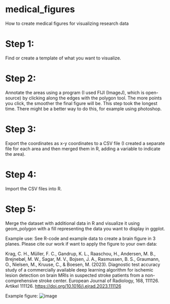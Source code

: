 # medical_figures
How to create medical figures for visualizing research data

# Step 1: 
Find or create a template of what you want to visualize.

# Step 2: 
Annotate the areas using a program (I used FIJI (ImageJ), which is open-source) by clicking along the edges with the polygon tool. The more points you click, the smoother the final figure will be. This step took the longest time. There might be a better way to do this, for example using photoshop.

# Step 3: 
Export the coordinates as x-y coordinates to a CSV file (I created a separate file for each area and then merged them in R, adding a variable to indicate the area).

# Step 4: 
Import the CSV files into R.

# Step 5: 
Merge the dataset with additional data in R and visualize it using geom_polygon with a fill representing the data you want to display in ggplot.




Example use: See R-code and example data to create a brain figure in 3 planes. Please cite our work if want to apply the figure to your own data:

Krag, C. H., Müller, F. C., Gandrup, K. L., Raaschou, H., Andersen, M. B., Brejnebøl, M. W., Sagar, M. V., Bojsen, J. A., Rasmussen, B. S., Graumann, O., Nielsen, M., Kruuse, C., & Boesen, M. (2023). Diagnostic test accuracy study of a commercially available deep learning algorithm for ischemic lesion detection on brain MRIs in suspected stroke patients from a non-comprehensive stroke center. European Journal of Radiology, 168, 111126. Artikel 111126. https://doi.org/10.1016/j.ejrad.2023.111126


Example figure:
![image](https://github.com/user-attachments/assets/a4ea3322-20bc-475c-a68e-e31d44c7566b)
